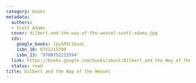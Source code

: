 ```yaml
---
category: books
metadata:
  authors:
  - Scott Adams
  cover: dilbert-and-the-way-of-the-weasel-scott-adams.jpg
  ids:
    google_books: lpySR5C1kuoC
    isbn_10: 0752215590
    isbn_13: '9780752215594'
  link: https://books.google.com/books/about/Dilbert_and_the_Way_of_the_Weasel.html?hl=&id=lpySR5C1kuoC
  status: read
title: Dilbert and the Way of the Weasel
---
```

